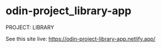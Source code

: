 # odin-project_library-app
PROJECT: LIBRARY

See this site live:
https://odin-project-library-app.netlify.app/ 
